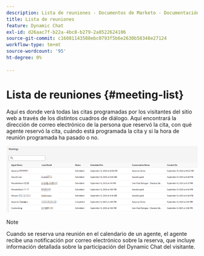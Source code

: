```yaml
---
description: Lista de reuniones - Documentos de Marketo - Documentación del producto
title: Lista de reuniones
feature: Dynamic Chat
exl-id: d26aac7f-b22a-4bc8-b279-2a8522624106
source-git-commit: c16081143588ebc0793f5b6e2630b58348e27124
workflow-type: tm+mt
source-wordcount: '95'
ht-degree: 0%

---
```


# Lista de reuniones {#meeting-list}

Aquí es donde verá todas las citas programadas por los visitantes del sitio web a través de los distintos cuadros de diálogo. Aquí encontrará la dirección de correo electrónico de la persona que reservó la cita, con qué agente reservó la cita, cuándo está programada la cita y si la hora de reunión programada ha pasado o no.

![](assets/meeting-list-1.png)

>[!NOTE]
>
>Cuando se reserva una reunión en el calendario de un agente, el agente recibe una notificación por correo electrónico sobre la reserva, que incluye información detallada sobre la participación del Dynamic Chat del visitante.
